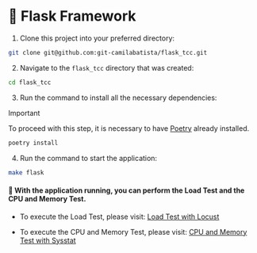 # 📌 Flask Framework

1. Clone this project into your preferred directory:

```sh
git clone git@github.com:git-camilabatista/flask_tcc.git
```

2. Navigate to the `flask_tcc` directory that was created:

```sh
cd flask_tcc
```

3. Run the command to install all the necessary dependencies:

> [!IMPORTANT]
> To proceed with this step, it is necessary to have [Poetry](https://python-poetry.org/) already installed.

```sh
poetry install
```

4. Run the command to start the application:

```sh
make flask
```

#### 🚩 With the application running, you can perform the Load Test and the CPU and Memory Test.

- To execute the Load Test, please visit: [Load Test with Locust](https://github.com/git-camilabatista/teste_carga_tcc)

- To execute the CPU and Memory Test, please visit: [CPU and Memory Test with Sysstat](https://github.com/git-camilabatista/monit_cpu_mem_tcc)
